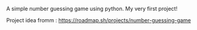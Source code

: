 A simple number guessing game using python. My very first project!

Project idea fromm : 
https://roadmap.sh/projects/number-guessing-game
